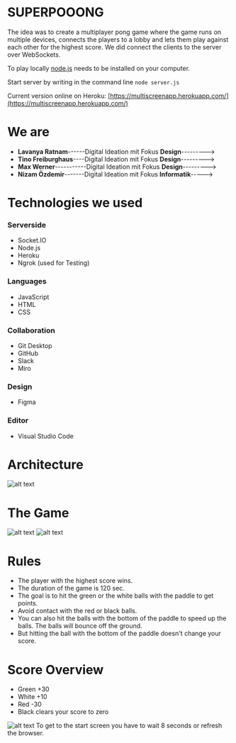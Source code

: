 # SUPERPOOONG

The idea was to create a multiplayer pong game where the game runs on multiple devices, connects the players to a lobby and lets them play against each other for the highest score.
We did connect the clients to the server over WebSockets.

To play locally [node.js](https://nodejs.org/en/) needs to be installed on your computer.

Start server by writing in the command line `node server.js`

Current version online on Heroku: [https://multiscreenapp.herokuapp.com/](https://multiscreenapp.herokuapp.com/)

# We are
* **Lavanya Ratnam**------Digital Ideation mit Fokus **Design**--------->
* **Tino Freiburghaus**----Digital Ideation mit Fokus **Design**--------->
* **Max Werner**-----------Digital Ideation mit Fokus **Design**--------->
* **Nizam Özdemir**-------Digital Ideation mit Fokus **Informatik**----->

# Technologies we used
### Serverside
* Socket.IO
* Node.js
* Heroku
* Ngrok (used for Testing)

### Languages
* JavaScript
* HTML
* CSS

### Collaboration
* Git Desktop
* GitHub
* Slack
* Miro

### Design
* Figma

### Editor 
* Visual Studio Code

# Architecture
![alt text](https://github.com/Nizii/pong/blob/main/imgs/architecture.PNG)

# The Game
![alt text](https://github.com/Nizii/pong/blob/main/imgs/start.PNG)
![alt text](https://github.com/Nizii/pong/blob/main/imgs/game.PNG)
# Rules
* The player with the highest score wins.
* The duration of the game is 120 sec.
* The goal is to hit the green or the white balls with the paddle to get points.
* Avoid contact with the red or black balls. 
* You can also hit the balls with the bottom of the paddle to speed up the balls. The balls will bounce off the ground.
* But hitting the ball with the bottom of the paddle doesn't change your score.


# Score Overview
* Green +30
* White +10
* Red   -30
* Black clears your score to zero

![alt text](https://github.com/Nizii/pong/blob/main/imgs/rank.PNG)
To get to the start screen you have to wait 8 seconds or refresh the browser.
